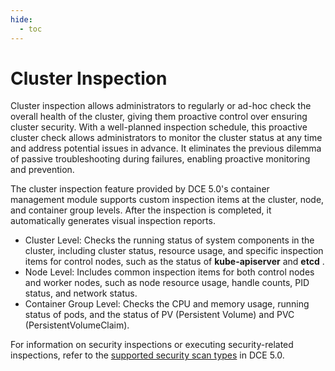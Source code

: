 ```yaml
---
hide:
  - toc
---
```


# Cluster Inspection

Cluster inspection allows administrators to regularly or ad-hoc check the overall health of the cluster,
giving them proactive control over ensuring cluster security. With a well-planned inspection schedule,
this proactive cluster check allows administrators to monitor the cluster status at any time and address
potential issues in advance. It eliminates the previous dilemma of passive troubleshooting during failures,
enabling proactive monitoring and prevention.

The cluster inspection feature provided by DCE 5.0's container management module supports custom inspection
items at the cluster, node, and container group levels. After the inspection is completed,
it automatically generates visual inspection reports.

- Cluster Level: Checks the running status of system components in the cluster, including cluster status,
  resource usage, and specific inspection items for control nodes, such as the status of
  __kube-apiserver__ and __etcd__ .
- Node Level: Includes common inspection items for both control nodes and worker nodes,
  such as node resource usage, handle counts, PID status, and network status.
- Container Group Level: Checks the CPU and memory usage, running status of pods,
  and the status of PV (Persistent Volume) and PVC (PersistentVolumeClaim).

For information on security inspections or executing security-related inspections,
refer to the [supported security scan types](../security/index.md) in DCE 5.0.
